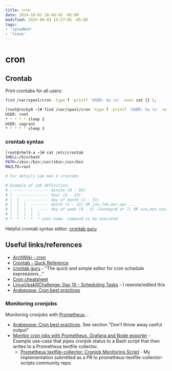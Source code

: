 ```yaml
---
title: cron
date: 2024-10-02 16:40:45 -05:00
modified: 2025-08-03 14:27:05 -05:00
tags:
- 'sysadmin'
- 'linux'
---
```


# cron

## Crontab

Print crontabs for all users:

```bash
find /var/spool/cron -type f -printf 'USER: %u \n' -exec cat {} \;
```

```bash
[root@rocky8 ~]# find /var/spool/cron -type f -printf 'USER: %u \n' -exec cat {} \;
USER: root 
* * * * * sleep 2
USER: vagrant 
* * * * * sleep 3
```

### crontab syntax

```bash
[root@rhel9-a ~]# cat /etc/crontab
SHELL=/bin/bash
PATH=/sbin:/bin:/usr/sbin:/usr/bin
MAILTO=root

# For details see man 4 crontabs

# Example of job definition:
# .---------------- minute (0 - 59)
# |  .------------- hour (0 - 23)
# |  |  .---------- day of month (1 - 31)
# |  |  |  .------- month (1 - 12) OR jan,feb,mar,apr ...
# |  |  |  |  .---- day of week (0 - 6) (Sunday=0 or 7) OR sun,mon,tue,wed,thu,fri,sat
# |  |  |  |  |
# *  *  *  *  * user-name  command to be executed
```

Helpful crontab syntax editor: [crontab guru](https://crontab.guru/)

## Useful links/references

* [ArchWiki - cron](https://wiki.archlinux.org/title/cron)
* [Crontab - Quck Reference](https://www.adminschoice.com/crontab-quick-reference)
* [crontab guru](https://crontab.guru/) - "The quick and simple editor for cron schedule expressions..."
* [Cron cheatsheet](https://devhints.io/cron)
* [LinuxUpskillChallenge: Day 10 - Scheduling Tasks](https://github.com/livialima/linuxupskillchallenge/blob/master/docs/10.md) - I rewrote/edited this
* [Arabesque: Cron best practices](https://blog.sanctum.geek.nz/cron-best-practices/)

### Monitoring cronjobs

Monitoring cronjobs with [Prometheus](20240508101100-prometheus.md)...

* [Arabesque: Cron best practices](https://blog.sanctum.geek.nz/cron-best-practices/). See section "Don't throw away useful output"
* [Monitor cron jobs with Prometheus, Grafana and Node exporter](https://janikvonrotz.ch/2020/09/07/monitor-cron-jobs-with-prometheus-grafana-and-node-exporter/) - Example use-case that pipes cronjob status to a Bash script that then writes to a Prometheus textfile collector.
  + [Prometheus textfile-collector: Cronjob Monitoring Script](https://github.com/prometheus-community/node-exporter-textfile-collector-scripts/pull/215) - My implementation submitted as a PR to prometheus-textfile-collector-scripts community repo.
